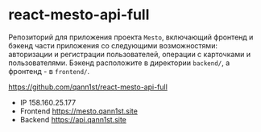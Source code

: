 # react-mesto-api-full

Репозиторий для приложения проекта `Mesto`, включающий фронтенд и бэкенд части приложения со следующими возможностями: авторизации и регистрации пользователей, операции с карточками и пользователями. Бэкенд расположите в директории `backend/`, а фронтенд - в `frontend/`.

https://github.com/qann1st/react-mesto-api-full

- IP 158.160.25.177
- Frontend https://mesto.qann1st.site
- Backend https://api.qann1st.site
